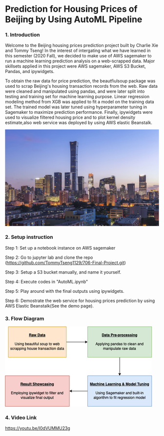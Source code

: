 # Prediction for Housing Prices of Beijing by Using AutoML Pipeline

### 1. Introduction

Welcome to the Beijing housing prices prediction project built by Charlie Xie and Tommy Tseng! In the interest of intergating what we have learned in this semester (2020 Fall), we decided to make use of AWS sagemaker to run a machine learning prediction analysis on a web-scrapped data. Major skillsets applied in this project were AWS sagemaker, AWS S3 Bucket, Pandas, and ipywidgets. 

To obtain the raw data for price prediction, the beautfiulsoup package was used to scrap Beijing's housing transaction records from the web. Raw data were cleaned and manipulated using pandas, and were later split into testing and training set for machine learning purpose. Linear regression modeling method from XGB was applied to fit a model on the training data set. The trained model was later tuned using hyperparameter tuning in Sagemaker to maximize prediction performance. Finally, ipywidgets were used to visualize filtered housing price and to plot kernel density estimate,also web service was deployed by using AWS elastic Beanstalk.


![](beijing.jpg)


### 2. Setup instruction

Step 1: Set up a notebook instance on AWS sagemaker

Step 2: Go to jupyter lab and clone the repo (https://github.com/TommyTseng1129/706-Final-Project.git)

Step 3: Setup a S3 bucket manually, and name it yourself.

Step 4: Execute codes in "AutoML.ipynb"

Step 5: Play around with the final outputs using ipywidgets.

Step 6: Demostrate the web service for housing prices prediction by using AWS Elastic Beanstalk(See the demo page).


### 3. Flow Diagram 

![](Flow_Chart_Diagram.jpg)



### 4. Video Link
https://youtu.be/I0dVUMMU23g


